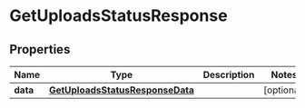 

# GetUploadsStatusResponse


## Properties

| Name | Type | Description | Notes |
|------------ | ------------- | ------------- | -------------|
|**data** | [**GetUploadsStatusResponseData**](GetUploadsStatusResponseData.md) |  |  [optional] |



